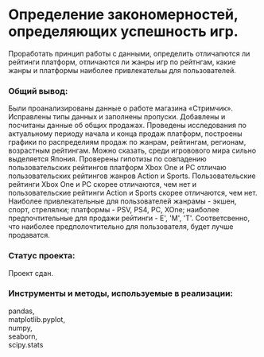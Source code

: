 # Определение закономерностей, определяющих успешность игр.

Проработать принцип работы с данными, определить отличапются ли рейтинги платформ, отличаются ли жанры игр по рейтнгам, какие жанры и платформы наиболее привлекательы для пользователей.

### Общий вывод:

Были проанализированы данные о работе магазина «Стримчик». Исправлены типы данных и заполнены пропуски. Добавлены и посчитаны данные об общих продажах. Проведены исследования по актуальному периоду начала и конца продаж платформ, построены графики по распределиям продаж по жанрам, рейтингам, регионам, возрастным рейтингам. Можно сказать, среди игровового мира сильно выделяется Япония. Проверены гипотизы по совпадению пользовательских рейтингов платформ Xbox One и PC отличаю пользовательских рейтингов жанров Action и Sports. Пользовательские рейтинги Xbox One и PC скорее отличаются, чем нет и пользовательские рейтинги Action и Sports скорее отличаются, чем нет. Наиболее привлекательные для пользователей жанрамы - экшен, спорт, стрелялки; платформы - PSV, PS4, PC, XOne; наиболее предпочтительные для продажи рейтинги - E', 'M', 'T'. Соответсвенно, что наиболее предполочтительно для пользователя, будет лучше продаватся.  

### Статус проекта:

Проект сдан.  

### Инструменты и методы, используемые в реализации:

pandas,  
matplotlib.pyplot,  
numpy,  
seaborn,  
scipy.stats  
